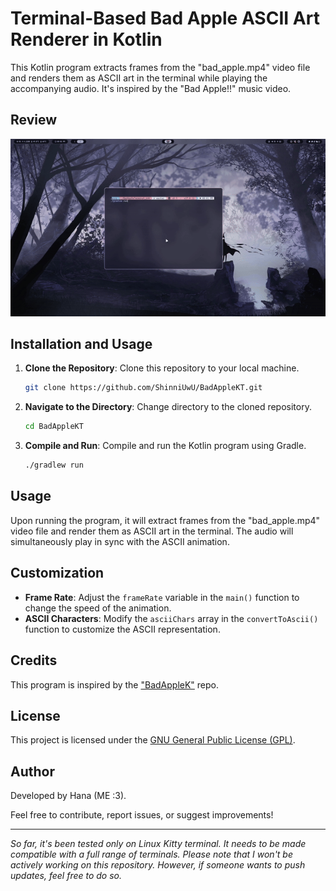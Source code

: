 
# Terminal-Based Bad Apple ASCII Art Renderer in Kotlin

This Kotlin program extracts frames from the "bad_apple.mp4" video file and renders them as ASCII art in the terminal while playing the accompanying audio. It's inspired by the "Bad Apple!!" music video.

## Review 
![Review](review/review.gif)

## Installation and Usage

1. **Clone the Repository**: Clone this repository to your local machine.

   ```bash
   git clone https://github.com/ShinniUwU/BadAppleKT.git
   ```

2. **Navigate to the Directory**: Change directory to the cloned repository.

   ```bash
   cd BadAppleKT
   ```

3. **Compile and Run**: Compile and run the Kotlin program using Gradle.

   ```bash
   ./gradlew run
   ```

## Usage

Upon running the program, it will extract frames from the "bad_apple.mp4" video file and render them as ASCII art in the terminal. The audio will simultaneously play in sync with the ASCII animation.

## Customization

- **Frame Rate**: Adjust the `frameRate` variable in the `main()` function to change the speed of the animation.
- **ASCII Characters**: Modify the `asciiChars` array in the `convertToAscii()` function to customize the ASCII representation.

## Credits

This program is inspired by the ["BadAppleK"](https://github.com/fumiya-kume/BadAppleK?tab=readme-ov-file) repo.

## License

This project is licensed under the [GNU General Public License (GPL)](LICENSE).

## Author

Developed by Hana (ME :3).

Feel free to contribute, report issues, or suggest improvements!

---

*So far, it's been tested only on Linux Kitty terminal. It needs to be made compatible with a full range of terminals. Please note that I won't be actively working on this repository. However, if someone wants to push updates, feel free to do so.*

